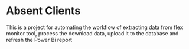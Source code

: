 # Absent Clients
This is a project for automating the workflow of extracting data from flex monitor tool, process the download data, upload it to the database and refresh the Power Bi report

